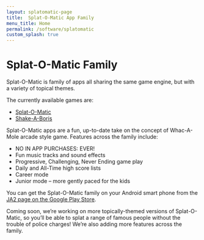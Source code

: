 ```yaml
---
layout: splatomatic-page
title:  Splat-O-Matic App Family
menu_title: Home
permalink: /software/splatomatic
custom_splash: true
---
```


# Splat-O-Matic Family

Splat-O-Matic is family of apps all sharing the same game engine, but with a variety of topical themes.

The currently available games are:

- [Splat-O-Matic](https://play.google.com/store/apps/details?id=com.ja2.splatomatic)
- [Shake-A-Boris](https://play.google.com/store/apps/details?id=com.ja2.shakeaboris)

Splat-O-Matic apps are a fun, up-to-date take on the concept of Whac-A-Mole arcade style game. Features across the family include:

- NO IN APP PURCHASES: EVER!
- Fun music tracks and sound effects
- Progressive, Challenging, Never Ending game play
- Daily and All-Time high score lists
- Career mode
- Junior mode – more gently paced for the kids

You can get the Splat-O-Matic family on your Android smart phone from the [JA2 page on the Google Play Store](https://play.google.com/store/apps/developer?id=JA2+Technologies+Ltd).

Coming soon, we’re working on more topically-themed versions of Splat-O-Matic, so you’ll be able to splat a range of famous people without the trouble of police charges! We’re also adding more features across the family.